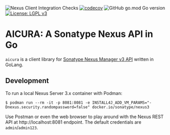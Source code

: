 ![Nexus Client Integration Checks](https://github.com/m88i/aicura/workflows/Nexus%20Client%20Integration%20Checks/badge.svg)
[![codecov](https://codecov.io/gh/m88i/aicura/branch/master/graph/badge.svg)](https://codecov.io/gh/m88i/aicura)
![GitHub go.mod Go version](https://img.shields.io/github/go-mod/go-version/m88i/nexus-operator)
 [![License: LGPL v3](https://img.shields.io/badge/License-LGPL%20v3-blue.svg)](https://www.gnu.org/licenses/lgpl-3.0)
 
# AICURA: A Sonatype Nexus API in Go

`aicura` is a client library for [Sonatype Nexus Manager v3 API](https://help.sonatype.com/repomanager3/rest-and-integration-api) written in GoLang.

## Development

To run a local Nexus Server 3.x container with Podman:

```shell
$ podman run --rm -it -p 8081:8081 -e INSTALL4J_ADD_VM_PARAMS="-Dnexus.security.randompassword=false" docker.io/sonatype/nexus3
```

Use Postman or even the web browser to play around with the Nexus REST API at http://localhost:8081 endpoint. The default credentials are `admin`/`admin123`.